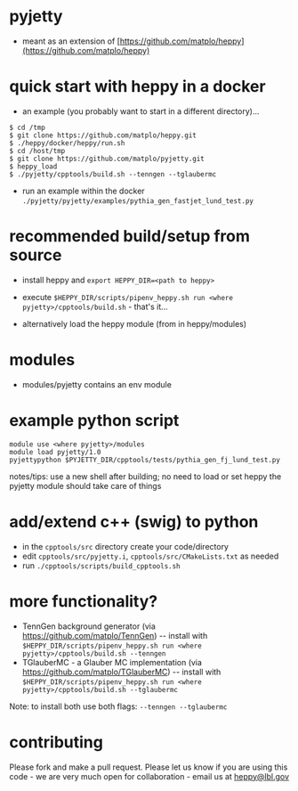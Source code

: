 # pyjetty

- meant as an extension of [https://github.com/matplo/heppy](https://github.com/matplo/heppy)

# quick start with heppy in a docker

- an example (you probably want to start in a different directory)...
```
$ cd /tmp
$ git clone https://github.com/matplo/heppy.git
$ ./heppy/docker/heppy/run.sh
$ cd /host/tmp
$ git clone https://github.com/matplo/pyjetty.git
$ heppy_load
$ ./pyjetty/cpptools/build.sh --tenngen --tglaubermc
```

- run an example within the docker `./pyjetty/pyjetty/examples/pythia_gen_fastjet_lund_test.py`

# recommended build/setup from source

 - install heppy and `export HEPPY_DIR=<path to heppy>`
 - execute `$HEPPY_DIR/scripts/pipenv_heppy.sh run <where pyjetty>/cpptools/build.sh` - that's it...

 - alternatively load the heppy module (from in heppy/modules)

# modules

- modules/pyjetty contains an env module

# example python script

```
module use <where pyjetty>/modules
module load pyjetty/1.0
pyjettypython $PYJETTY_DIR/cpptools/tests/pythia_gen_fj_lund_test.py
```
notes/tips: use a new shell after building; no need to load or set heppy the pyjetty module should take care of things

# add/extend c++ (swig) to python

- in the `cpptools/src` directory create your code/directory
- edit `cpptools/src/pyjetty.i`, `cpptools/src/CMakeLists.txt` as needed
- run `./cpptools/scripts/build_cpptools.sh`

# more functionality?

- TennGen background generator (via https://github.com/matplo/TennGen)
-- install with `$HEPPY_DIR/scripts/pipenv_heppy.sh run <where pyjetty>/cpptools/build.sh --tenngen`
- TGlauberMC - a Glauber MC implementation (via https://github.com/matplo/TGlauberMC)
-- install with `$HEPPY_DIR/scripts/pipenv_heppy.sh run <where pyjetty>/cpptools/build.sh --tglaubermc`

Note: to install both use both flags: `--tenngen --tglaubermc`

# contributing

Please fork and make a pull request.
Please let us know if you are using this code - we are very much open for collaboration - email us at heppy@lbl.gov

